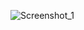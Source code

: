 ![Screenshot_1](https://github.com/Yawnmain/PFD-project/assets/107905363/598d91f3-592c-4ea2-85f2-96b17d351260)
